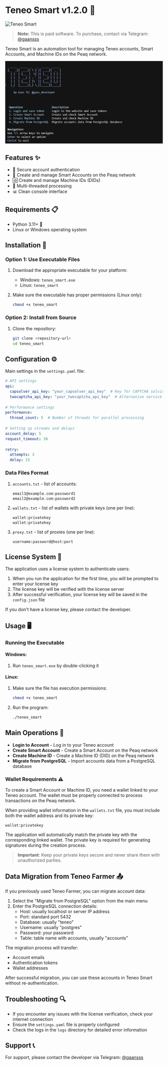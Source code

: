 # Teneo Smart v1.2.0 🚀

![Teneo Smart](https://img.shields.io/badge/Teneo-Smart-blue)

> **Note:** This is paid software. 
> To purchase, contact via Telegram: [@gaansss](https://t.me/gaansss)

Teneo Smart is an automation tool for managing Teneo accounts, Smart Accounts, and Machine IDs on the Peaq network.

![Interface](interface.png)

## Features ✨

- 🔐 Secure account authentication
- 💼 Create and manage Smart Accounts on the Peaq network
- 🆔 Create and manage Machine IDs (DIDs)
- 🔄 Multi-threaded processing
- 📊 Clean console interface

## Requirements 📋

- Python 3.11+ 🐍
- Linux or Windows operating system

## Installation 🔧

### Option 1: Use Executable Files

1. Download the appropriate executable for your platform:
   - Windows: `teneo_smart.exe`
   - Linux: `teneo_smart`

2. Make sure the executable has proper permissions (Linux only):
   ```bash
   chmod +x teneo_smart
   ```

### Option 2: Install from Source

1. Clone the repository:
   ```bash
   git clone <repository-url>
   cd teneo_smart
   ```

## Configuration ⚙️

Main settings in the `settings.yaml` file:

```yaml
# API settings
api:
  capsolver_api_key: "your_capsolver_api_key"  # Key for CAPTCHA solving service
  twocaptcha_api_key: "your_twocaptcha_api_key"  # Alternative service

# Performance settings
performance:
  thread_count: 5  # Number of threads for parallel processing

# Setting up streams and delays
account_delay: 5
request_timeout: 30

retry:
  attempts: 3
  delay: 15
```

### Data Files Format

1. `accounts.txt` - list of accounts:
   ```
   email1@example.com:password1
   email2@example.com:password2
   ```

2. `wallets.txt` - list of wallets with private keys (one per line):
   ```
   wallet:privatekey
   wallet:privatekey
   ```

3. `proxy.txt` - list of proxies (one per line):
   ```
   username:password@host:port
   ```

## License System 🔑

The application uses a license system to authenticate users:

1. When you run the application for the first time, you will be prompted to enter your license key
2. The license key will be verified with the license server
3. After successful verification, your license key will be saved in the `config.json` file

If you don't have a license key, please contact the developer.

## Usage 🖥️

### Running the Executable

#### Windows:
1. Run `teneo_smart.exe` by double-clicking it

#### Linux:
1. Make sure the file has execution permissions:
   ```bash
   chmod +x teneo_smart
   ```
2. Run the program:
   ```bash
   ./teneo_smart
   ```


## Main Operations 📝

- **Login to Account** - Log in to your Teneo account
- **Create Smart Account** - Create a Smart Account on the Peaq network
- **Create Machine ID** - Create a Machine ID (DID) on the Peaq network
- **Migrate from PostgreSQL** - Import accounts data from a PostgreSQL database

### Wallet Requirements ⚠️

To create a Smart Account or Machine ID, you need a wallet linked to your Teneo account. The wallet must be properly connected to process transactions on the Peaq network.

When providing wallet information in the `wallets.txt` file, you must include both the wallet address and its private key:
```
wallet:privatekey
```

The application will automatically match the private key with the corresponding linked wallet. The private key is required for generating signatures during the creation process.

> **Important**: Keep your private keys secure and never share them with unauthorized parties.

## Data Migration from Teneo Farmer 📤

If you previously used Teneo Farmer, you can migrate account data:

1. Select the "Migrate from PostgreSQL" option from the main menu
2. Enter the PostgreSQL connection details:
   - Host: usually localhost or server IP address
   - Port: standard port 5432
   - Database: usually "teneo"
   - Username: usually "postgres"
   - Password: your password
   - Table: table name with accounts, usually "accounts"

The migration process will transfer:
- Account emails
- Authentication tokens
- Wallet addresses

After successful migration, you can use these accounts in Teneo Smart without re-authentication.

## Troubleshooting 🔍

- If you encounter any issues with the license verification, check your internet connection
- Ensure the `settings.yaml` file is properly configured
- Check the logs in the `logs` directory for detailed error information

## Support 📞

For support, please contact the developer via Telegram: [@gaansss](https://t.me/gaansss)
